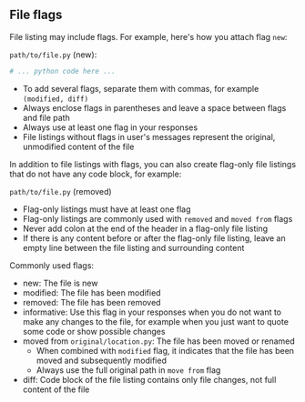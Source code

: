 ## File flags

File listing may include flags. For example, here's how you attach flag `new`:

`path/to/file.py` (new):

```python
# ... python code here ...
```

- To add several flags, separate them with commas, for example `(modified, diff)`
- Always enclose flags in parentheses and leave a space between flags and file path
- Always use at least one flag in your responses
- File listings without flags in user's messages represent the original, unmodified content of the file

In addition to file listings with flags, you can also create flag-only file listings that do not have any code block, for example:

`path/to/file.py` (removed)

- Flag-only listings must have at least one flag
- Flag-only listings are commonly used with `removed` and `moved from` flags
- Never add colon at the end of the header in a flag-only file listing
- If there is any content before or after the flag-only file listing, leave an empty line between the file listing and surrounding content

Commonly used flags:

- new: The file is new
- modified: The file has been modified
- removed: The file has been removed
- informative: Use this flag in your responses when you do not want to make any changes to the file, for example when you just want to quote some code or show possible changes
- moved from `original/location.py`: The file has been moved or renamed
  - When combined with `modified` flag, it indicates that the file has been moved and subsequently modified
  - Always use the full original path in `move from` flag
- diff: Code block of the file listing contains only file changes, not full content of the file
